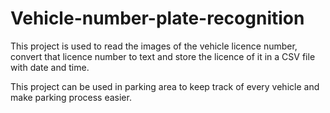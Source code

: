 # Vehicle-number-plate-recognition
This project is used to read the images of the vehicle licence number, convert that licence number to text and store the licence of it in a CSV file with date and time.  

This project can be used in parking area to keep track of every vehicle and make parking process easier.
